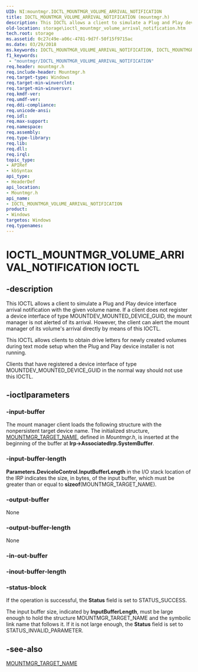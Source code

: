 ```yaml
---
UID: NI:mountmgr.IOCTL_MOUNTMGR_VOLUME_ARRIVAL_NOTIFICATION
title: IOCTL_MOUNTMGR_VOLUME_ARRIVAL_NOTIFICATION (mountmgr.h)
description: This IOCTL allows a client to simulate a Plug and Play device interface arrival notification with the given volume name.
old-location: storage\ioctl_mountmgr_volume_arrival_notification.htm
tech.root: storage
ms.assetid: 0c27c49e-a06c-4781-9d7f-50f15f9715ac
ms.date: 03/29/2018
ms.keywords: IOCTL_MOUNTMGR_VOLUME_ARRIVAL_NOTIFICATION, IOCTL_MOUNTMGR_VOLUME_ARRIVAL_NOTIFICATION control, IOCTL_MOUNTMGR_VOLUME_ARRIVAL_NOTIFICATION control code [Storage Devices], k307_7a15b0f1-9be7-476f-936c-225e39ef53c0.xml, mountmgr/IOCTL_MOUNTMGR_VOLUME_ARRIVAL_NOTIFICATION, storage.ioctl_mountmgr_volume_arrival_notification
f1_keywords:
 - "mountmgr/IOCTL_MOUNTMGR_VOLUME_ARRIVAL_NOTIFICATION"
req.header: mountmgr.h
req.include-header: Mountmgr.h
req.target-type: Windows
req.target-min-winverclnt: 
req.target-min-winversvr: 
req.kmdf-ver: 
req.umdf-ver: 
req.ddi-compliance: 
req.unicode-ansi: 
req.idl: 
req.max-support: 
req.namespace: 
req.assembly: 
req.type-library: 
req.lib: 
req.dll: 
req.irql: 
topic_type:
- APIRef
- kbSyntax
api_type:
- HeaderDef
api_location:
- Mountmgr.h
api_name:
- IOCTL_MOUNTMGR_VOLUME_ARRIVAL_NOTIFICATION
product:
- Windows
targetos: Windows
req.typenames: 
---
```


# IOCTL_MOUNTMGR_VOLUME_ARRIVAL_NOTIFICATION IOCTL


## -description


This IOCTL allows a client to simulate a Plug and Play device interface arrival notification with the given volume name. If a client does not register a device interface of type MOUNTDEV_MOUNTED_DEVICE_GUID, the mount manager is not alerted of its arrival. However, the client can alert the mount manager of its volume's arrival directly by means of this IOCTL.

This IOCTL allows clients to obtain drive letters for newly created volumes during text mode setup when the Plug and Play device installer is not running.

Clients that have registered a device interface of type MOUNTDEV_MOUNTED_DEVICE_GUID in the normal way should not use this IOCTL. 


## -ioctlparameters




### -input-buffer

The mount manager client loads the following structure with the nonpersistent target device name. The initialized structure, <a href="https://docs.microsoft.com/windows-hardware/drivers/ddi/mountmgr/ns-mountmgr-_mountmgr_target_name">MOUNTMGR_TARGET_NAME</a>, defined in <i>Mountmgr.h</i>, is inserted at the beginning of the buffer at <b>Irp->AssociatedIrp.SystemBuffer</b>.


### -input-buffer-length

<b>Parameters.DeviceIoControl.InputBufferLength</b> in the I/O stack location of the IRP indicates the size, in bytes, of the input buffer, which must be greater than or equal to <b>sizeof</b>(MOUNTMGR_TARGET_NAME).


### -output-buffer

None


### -output-buffer-length

None


### -in-out-buffer








### -inout-buffer-length








### -status-block

If the operation is successful, the <b>Status</b> field is set to STATUS_SUCCESS.

The input buffer size, indicated by <b>InputBufferLength</b>, must be large enough to hold the structure MOUNTMGR_TARGET_NAME and the symbolic link name that follows it. If it is not large enough, the <b>Status</b> field is set to STATUS_INVALID_PARAMETER.


## -see-also




<a href="https://docs.microsoft.com/windows-hardware/drivers/ddi/mountmgr/ns-mountmgr-_mountmgr_target_name">MOUNTMGR_TARGET_NAME</a>
 

 

